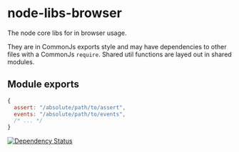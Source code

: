 # node-libs-browser

The node core libs for in browser usage.

They are in CommonJs exports style and may have dependencies to other files with a CommonJs `require`. Shared util functions are layed out in shared modules.

## Module exports

``` javascript
{
  assert: "/absolute/path/to/assert",
  events: "/absolute/path/to/events",
  /* ... */
}
```

[![Dependency Status](http://david-dm.org/webpack/node-libs-browser.png)](http://david-dm.org/webpack/node-libs-browser)
